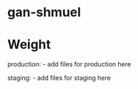 # gan-shmuel
# Weight

production:
    - add files for production here

staging:
    - add files for staging here